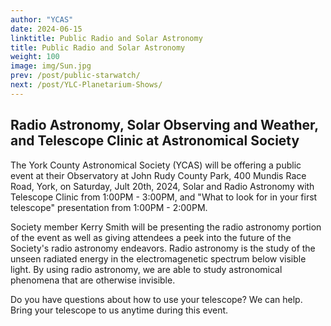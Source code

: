 ```yaml
---
author: "YCAS"
date: 2024-06-15
linktitle: Public Radio and Solar Astronomy
title: Public Radio and Solar Astronomy
weight: 100
image: img/Sun.jpg
prev: /post/public-starwatch/
next: /post/YLC-Planetarium-Shows/
---
```


## Radio Astronomy, Solar Observing and Weather, and Telescope Clinic at Astronomical Society

The York County Astronomical Society (YCAS) will be offering a public event at their Observatory at John Rudy County Park, 400 Mundis Race Road, York, on Saturday, Jult 20th, 2024, Solar and Radio Astronomy with Telescope Clinic from 1:00PM - 3:00PM, and "What to look for in your first telescope" presentation from 1:00PM - 2:00PM.

Society member Kerry Smith will be presenting the radio astronomy portion of the event as well as giving attendees a peek into the future of the Society's radio astronomy endeavors. Radio astronomy is the study of the unseen radiated energy in the electromagenetic spectrum below visible light. By using radio astronomy, we are able to study astronomical phenomena that are otherwise invisible.

Do you have questions about how to use your telescope? We can help. Bring your telescope to us anytime during this event.

